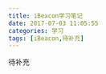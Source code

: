 ```yaml
---
title: iBeacon学习笔记
date: 2017-07-03 11:05:55
categories: 学习
tags: [iBeacon,待补充]
---
```


待补充
<!--more-->
